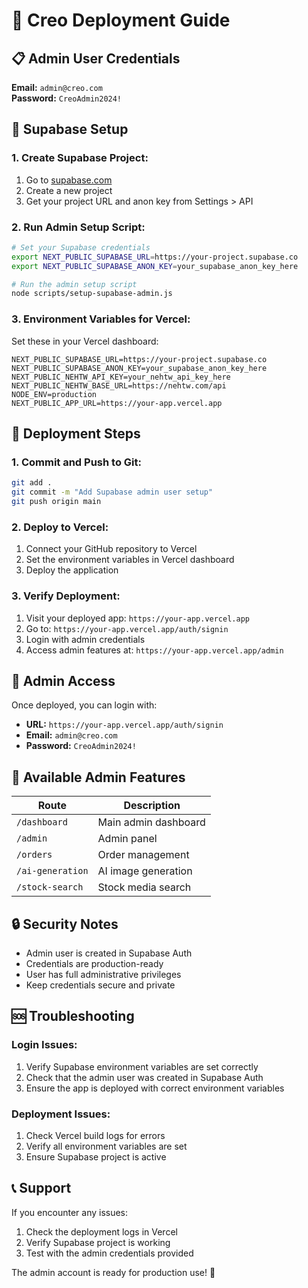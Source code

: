 # 🚀 Creo Deployment Guide

## 📋 **Admin User Credentials**

**Email:** `admin@creo.com`  
**Password:** `CreoAdmin2024!`

## 🔧 **Supabase Setup**

### 1. **Create Supabase Project:**
1. Go to [supabase.com](https://supabase.com)
2. Create a new project
3. Get your project URL and anon key from Settings > API

### 2. **Run Admin Setup Script:**
```bash
# Set your Supabase credentials
export NEXT_PUBLIC_SUPABASE_URL=https://your-project.supabase.co
export NEXT_PUBLIC_SUPABASE_ANON_KEY=your_supabase_anon_key_here

# Run the admin setup script
node scripts/setup-supabase-admin.js
```

### 3. **Environment Variables for Vercel:**
Set these in your Vercel dashboard:

```env
NEXT_PUBLIC_SUPABASE_URL=https://your-project.supabase.co
NEXT_PUBLIC_SUPABASE_ANON_KEY=your_supabase_anon_key_here
NEXT_PUBLIC_NEHTW_API_KEY=your_nehtw_api_key_here
NEXT_PUBLIC_NEHTW_BASE_URL=https://nehtw.com/api
NODE_ENV=production
NEXT_PUBLIC_APP_URL=https://your-app.vercel.app
```

## 🚀 **Deployment Steps**

### 1. **Commit and Push to Git:**
```bash
git add .
git commit -m "Add Supabase admin user setup"
git push origin main
```

### 2. **Deploy to Vercel:**
1. Connect your GitHub repository to Vercel
2. Set the environment variables in Vercel dashboard
3. Deploy the application

### 3. **Verify Deployment:**
1. Visit your deployed app: `https://your-app.vercel.app`
2. Go to: `https://your-app.vercel.app/auth/signin`
3. Login with admin credentials
4. Access admin features at: `https://your-app.vercel.app/admin`

## 🔐 **Admin Access**

Once deployed, you can login with:
- **URL:** `https://your-app.vercel.app/auth/signin`
- **Email:** `admin@creo.com`
- **Password:** `CreoAdmin2024!`

## 📱 **Available Admin Features**

| Route | Description |
|-------|-------------|
| `/dashboard` | Main admin dashboard |
| `/admin` | Admin panel |
| `/orders` | Order management |
| `/ai-generation` | AI image generation |
| `/stock-search` | Stock media search |

## 🔒 **Security Notes**

- Admin user is created in Supabase Auth
- Credentials are production-ready
- User has full administrative privileges
- Keep credentials secure and private

## 🆘 **Troubleshooting**

### **Login Issues:**
1. Verify Supabase environment variables are set correctly
2. Check that the admin user was created in Supabase Auth
3. Ensure the app is deployed with correct environment variables

### **Deployment Issues:**
1. Check Vercel build logs for errors
2. Verify all environment variables are set
3. Ensure Supabase project is active

## 📞 **Support**

If you encounter any issues:
1. Check the deployment logs in Vercel
2. Verify Supabase project is working
3. Test with the admin credentials provided

The admin account is ready for production use! 🎉
